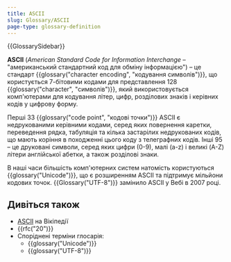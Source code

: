 ```yaml
---
title: ASCII
slug: Glossary/ASCII
page-type: glossary-definition
---
```


{{GlossarySidebar}}

**ASCII** (_American Standard Code for Information Interchange_ – "американський стандартний код для обміну інформацією") – це стандарт {{glossary("character encoding", "кодування символів")}}, що користується 7-бітовими кодами для представлення 128
{{glossary("character", "символів")}}, який використовується комп'ютерами для кодування літер, цифр, розділових знаків і керівних кодів у цифрову форму.

Перші 33 {{glossary("code point", "кодові точки")}} ASCII є недрукованими керівними кодами, серед яких повернення каретки, переведення рядка, табуляція та кілька застарілих недрукованих кодів, що мають коріння в походженні цього коду з телеграфних кодів. Інші 95 – це друковані символи, серед яких цифри (0-9), малі (a-z) і великі (A-Z) літери англійської абетки, а також розділові знаки.

В наші часи більшість комп'ютерних систем натомість користуються {{glossary("Unicode")}}, що є розширенням ASCII та підтримує мільйони кодових точок. {{Glossary("UTF-8")}} замінило ASCII у Вебі в 2007 році.

## Дивіться також

- [ASCII](https://uk.wikipedia.org/wiki/ASCII) на Вікіпедії
- {{rfc("20")}}
- Споріднені терміни глосарія:
  - {{glossary("Unicode")}}
  - {{glossary("UTF-8")}}
